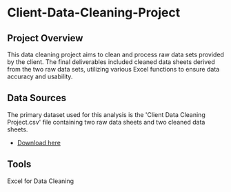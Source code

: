 # Client-Data-Cleaning-Project

## Project Overview
This data cleaning project aims to clean and process raw data sets provided by the client. The final deliverables included cleaned data sheets derived from the two raw data sets, utilizing various Excel functions to ensure data accuracy and usability.

## Data Sources
The primary dataset used for this analysis is the 'Client Data Cleaning Project.csv' file containing two raw data sheets and two cleaned data sheets.
- [Download here](https://microsoft.com)

## Tools 
Excel for Data Cleaning

